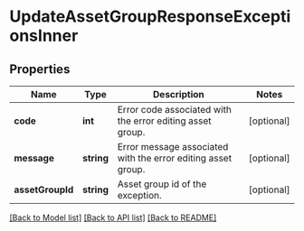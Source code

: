 # UpdateAssetGroupResponseExceptionsInner

## Properties
Name | Type | Description | Notes
------------ | ------------- | ------------- | -------------
**code** | **int** | Error code associated with the error editing asset group. | [optional] 
**message** | **string** | Error message associated with the error editing asset group. | [optional] 
**assetGroupId** | **string** | Asset group id of the exception. | [optional] 

[[Back to Model list]](../README.md#documentation-for-models) [[Back to API list]](../README.md#documentation-for-api-endpoints) [[Back to README]](../README.md)


